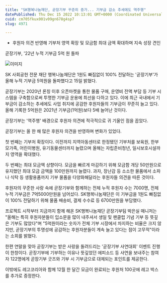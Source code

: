 ```yaml
---
title: "SK행복나눔재단, 곧장기부 꾸준히 증가... 기부금 감소 추세에도 역주행"
datePublished: Thu Dec 15 2022 10:13:01 GMT+0000 (Coordinated Universal Time)
cuid: cm705fkux001v09gn678g4sp7
slug: 4971

---
```



- 후원자 의견 반영해 기부처 영역 확장 및 모금함 최대 금액 확대하며 지속 성장 견인

곧장기부, '22년 누적 기부금 5억 원 돌파

![이미지](https://cdn.hashnode.com/res/hashnode/image/upload/v1739258209500/289f1cbd-3eaf-4a1c-8cd0-3a47db1e6fca.jpeg)

SK 사회공헌 전문 재단 행복나눔재단은 1원도 빠짐없이 100% 전달하는 '곧장기부'가 올해 누적 기부금 5억원을 돌파했다고 15일 밝혔다.

곧장기부는 2020년 론칭 이후 오픈마켓을 통한 물품 구매, 운영비 전액 부담 등 기부 시스템을 구축함으로써 투명한 기부금 운용에 최선을 다하고 있다. 이에 최근 국내에서 기부금이 감소하는 추세에도 사업 취지에 공감한 후원자들의 기부금이 꾸준히 늘고 있다. 올해 기록한 5억원은 2021년 기부금(1억원)보다 5배 늘어난 것이다.

곧장기부는 '역주행' 배경으로 후원자 의견에 적극적으로 귀 기울인 점을 꼽았다.

곧장기부는 올 한 해 많은 후원자 의견을 반영하며 변화가 있었다.

첫 번째는 기부처 확장이다. 이전까지 지역아동센터로 한정됐던 기부처를 보육원, 한부모가족, 어린이병원, 유기동물센터까지 늘렸으며 올해는 자립준비청년, 일시보호시설까지 영역을 확대했다.

두 번째는 최대 모금액 상향이다. 모금을 빠르게 마감하기 위해 모금함 개당 50만원으로 유지했던 최대 모금 금액을 100만원까지 늘렸다. 과자, 장난감 등 소소한 물품에서 소파나 식탁 등 생활용품까지 기부 물품을 다양화해달라는 후원자들 의견을 따른 것이다.

후원자의 꾸준한 사랑 속에 곧장기부와 함께하는 전체 누적 후원자 수는 7000명, 전체 누적 기부금은 7억5000만원을 넘어섰다. SK행복나눔재단은 이 기부금을 1원도 빠짐없이 100% 전달하기 위해 물품 배송비, 결제 수수료 등 6700만원을 부담했다.

프로젝트 시작부터 지금까지 함께 해온 SK행복나눔재단 곧장기부팀 박은실 매니저는 "올해는 특히 후원자분들이 입소문을 많이 내주셔서 생일 및 팬클럽 기념 기부 등 뜻깊은 기부도 많았다"며 "5억원이라는 숫자가 전체 기부 시장에서 차지하는 비율은 크지 않지만, 곧장기부의 투명성에 공감하는 후원자분들이 계속 늘고 있다는 점이 고무적"이라는 소회를 밝혔다.

한편 연말을 맞아 곧장기부는 받은 사랑을 돌려드리는 '곧장기부 사연대회' 이벤트 진행이 한창이다. 곧장기부에 기부하는 이유나 뜻깊었던 에피소드 등 사연을 보내주는 참여자 122명에게 곧장기부 굿즈와 기부 시 기부금으로 대체되는 포인트를 제공한다.

이밖에도 레고코리아와 함께 12월 한 달간 모금이 완료되는 후원처 100곳에 레고 박스를 추가로 증정한다.